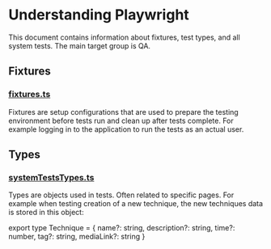 # Understanding Playwright
This document contains information about fixtures, test types, and all system tests. The main target group is QA. 

## Fixtures
### [fixtures.ts](../../../frontend/sys-test/fixtures.ts)
Fixtures are setup configurations that are used to prepare the testing environment before tests run and clean up after tests complete. For example logging in to the application to run the tests as an actual user.

## Types
### [systemTestsTypes.ts](../../../frontend/sys-test/types/systemTestsTypes.ts)
Types are objects used in tests. Often related to specific pages. For example when testing creation of a new technique, the new techniques data is stored in this object:

export type Technique = {
  name?: string,
  description?: string,
  time?: number,
  tag?: string,
  mediaLink?: string
}

